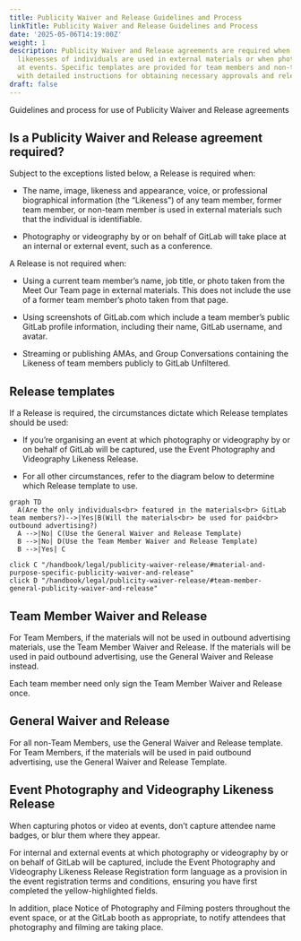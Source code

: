 ```yaml
---
title: Publicity Waiver and Release Guidelines and Process
linkTitle: Publicity Waiver and Release Guidelines and Process
date: '2025-05-06T14:19:00Z'
weight: 1
description: Publicity Waiver and Release agreements are required when identifiable
  likenesses of individuals are used in external materials or when photography occurs
  at events. Specific templates are provided for team members and non-team members,
  with detailed instructions for obtaining necessary approvals and releases.
draft: false
---
```



Guidelines and process for use of Publicity Waiver and Release agreements

## Is a Publicity Waiver and Release agreement required?

Subject to the exceptions listed below, a Release is required when:

- The name, image, likeness and appearance, voice, or professional biographical information (the “Likeness”) of any team member, former team member, or non-team member is used in external materials such that the individual is identifiable.

- Photography or videography by or on behalf of GitLab will take place at an internal or external event, such as a conference.

A Release is not required when:

- Using a current team member’s name, job title, or photo taken from the Meet Our Team page in external materials. This does not include the use of a former team member’s photo taken from that page.

- Using screenshots of GitLab.com which include a team member’s public GitLab profile information, including their name, GitLab username, and avatar.

- Streaming or publishing AMAs, and Group Conversations containing the Likeness of team members publicly to GitLab Unfiltered.

## Release templates

If a Release is required, the circumstances dictate which Release templates should be used:

- If you’re organising an event at which photography or videography by or on behalf of GitLab will be captured, use the Event Photography and Videography Likeness Release.

- For all other circumstances, refer to the diagram below to determine which Release template to use.

```plain text
graph TD
  A(Are the only individuals<br> featured in the materials<br> GitLab team members?)-->|Yes|B(Will the materials<br> be used for paid<br> outbound advertising?)
  A -->|No| C(Use the General Waiver and Release Template)
  B -->|No| D(Use the Team Member Waiver and Release Template)
  B -->|Yes| C

click C "/handbook/legal/publicity-waiver-release/#material-and-purpose-specific-publicity-waiver-and-release"
click D "/handbook/legal/publicity-waiver-release/#team-member-general-publicity-waiver-and-release"
```

## Team Member Waiver and Release

For Team Members, if the materials will not be used in outbound advertising materials, use the Team Member Waiver and Release. If the materials will be used in paid outbound advertising, use the General Waiver and Release instead.

Each team member need only sign the Team Member Waiver and Release once.

<!-- Unsupported block type: toggle -->

## General Waiver and Release

For all non-Team Members, use the General Waiver and Release template. For Team Members, if the materials will be used in paid outbound advertising, use the General Waiver and Release Template.

<!-- Unsupported block type: toggle -->

## Event Photography and Videography Likeness Release

When capturing photos or video at events, don’t capture attendee name badges, or blur them where they appear.

For internal and external events at which photography or videography by or on behalf of GitLab will be captured, include the Event Photography and Videography Likeness Release Registration form language as a provision in the event registration terms and conditions, ensuring you have first completed the yellow-highlighted fields.

In addition, place Notice of Photography and Filming posters throughout the event space, or at the GitLab booth as appropriate, to notify attendees that photography and filming are taking place.